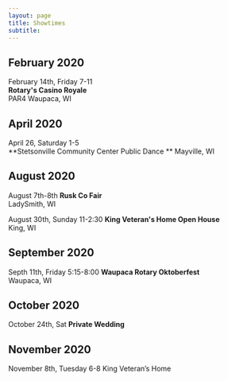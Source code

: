 ```yaml
---
layout: page
title: Showtimes
subtitle: 
---
```


## February 2020
February 14th, Friday 7-11  
**Rotary's Casino Royale**  
PAR4 Waupaca, WI 

## April 2020
April 26, Saturday 1-5  
**Stetsonville Community Center Public Dance **
Mayville, WI

## August 2020
August 7th-8th
**Rusk Co Fair**    
LadySmith, WI  

August 30th, Sunday 11-2:30
**King Veteran's Home Open House**    
King, WI

## September 2020
Septh 11th, Friday 5:15-8:00
**Waupaca Rotary Oktoberfest**    
Waupaca, WI   
 

## October 2020
October 24th, Sat
**Private Wedding**


## November 2020
November 8th, Tuesday 6-8
King Veteran’s Home

